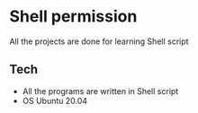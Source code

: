 # Shell permission

All the projects are done for learning Shell script


## Tech
* All the programs are written in Shell script
* OS Ubuntu 20.04

